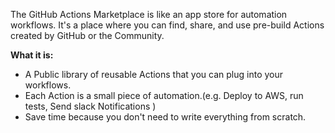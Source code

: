 The GitHub Actions Marketplace is like an app store for automation workflows. It's a place where you can find, share, and use pre-build Actions created by GitHub or the Community.

**What it is:**
- A Public library of reusable Actions that you can plug into your workflows.
- Each Action is a small piece of automation.(e.g. Deploy to AWS, run tests, Send slack Notifications )
- Save time because you don't need to write everything from scratch.